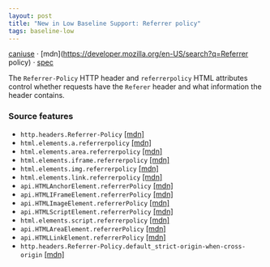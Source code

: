 ```yaml
---
layout: post
title: "New in Low Baseline Support: Referrer policy"
tags: baseline-low
---
```


[caniuse](https://caniuse.com/?search=referrer-policy) · [mdn](https://developer.mozilla.org/en-US/search?q=Referrer policy) · [spec](https://w3c.github.io/webappsec-referrer-policy/)

The `Referrer-Policy` HTTP header and `referrerpolicy` HTML attributes control whether requests have the `Referer` header and what information the header contains.

### Source features

- ``http.headers.Referrer-Policy`` [[mdn]](https://developer.mozilla.org/en-US/search?q=http.headers.Referrer-Policy)
- ``html.elements.a.referrerpolicy`` [[mdn]](https://developer.mozilla.org/en-US/search?q=html.elements.a.referrerpolicy)
- ``html.elements.area.referrerpolicy`` [[mdn]](https://developer.mozilla.org/en-US/search?q=html.elements.area.referrerpolicy)
- ``html.elements.iframe.referrerpolicy`` [[mdn]](https://developer.mozilla.org/en-US/search?q=html.elements.iframe.referrerpolicy)
- ``html.elements.img.referrerpolicy`` [[mdn]](https://developer.mozilla.org/en-US/search?q=html.elements.img.referrerpolicy)
- ``html.elements.link.referrerpolicy`` [[mdn]](https://developer.mozilla.org/en-US/search?q=html.elements.link.referrerpolicy)
- ``api.HTMLAnchorElement.referrerPolicy`` [[mdn]](https://developer.mozilla.org/en-US/search?q=api.HTMLAnchorElement.referrerPolicy)
- ``api.HTMLIFrameElement.referrerPolicy`` [[mdn]](https://developer.mozilla.org/en-US/search?q=api.HTMLIFrameElement.referrerPolicy)
- ``api.HTMLImageElement.referrerPolicy`` [[mdn]](https://developer.mozilla.org/en-US/search?q=api.HTMLImageElement.referrerPolicy)
- ``api.HTMLScriptElement.referrerPolicy`` [[mdn]](https://developer.mozilla.org/en-US/search?q=api.HTMLScriptElement.referrerPolicy)
- ``html.elements.script.referrerpolicy`` [[mdn]](https://developer.mozilla.org/en-US/search?q=html.elements.script.referrerpolicy)
- ``api.HTMLAreaElement.referrerPolicy`` [[mdn]](https://developer.mozilla.org/en-US/search?q=api.HTMLAreaElement.referrerPolicy)
- ``api.HTMLLinkElement.referrerPolicy`` [[mdn]](https://developer.mozilla.org/en-US/search?q=api.HTMLLinkElement.referrerPolicy)
- ``http.headers.Referrer-Policy.default_strict-origin-when-cross-origin`` [[mdn]](https://developer.mozilla.org/en-US/search?q=http.headers.Referrer-Policy.default_strict-origin-when-cross-origin)
